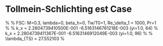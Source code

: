 # Tollmein-Schlichting est Case
%
% FSC: M=0.3, lambda=0, beta_h=0, Tw/T0=1, Re_\delta_1 = 1000, Pr=1
%
% k_x = 2.2804739410500E-001  -6.5163146761218E-003  (yi=1.0, 64)
% k_x = 2.2804739411367E-001  -6.5163146912049E-003  (yi=1.0, 96)
%
% \lambda_{TS} = 27.552103
%
